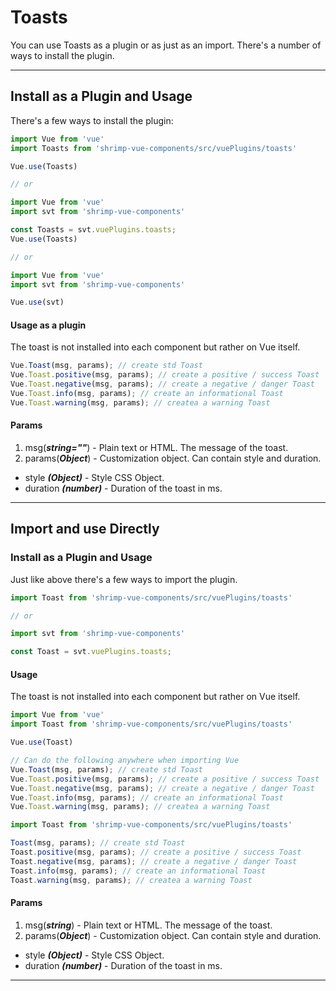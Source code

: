 # Toasts

You can use Toasts as a plugin or as just as an import. There's a number of ways to install the plugin.

----------


## Install as a Plugin and Usage
There's a few ways to install the plugin:
```javascript
import Vue from 'vue'
import Toasts from 'shrimp-vue-components/src/vuePlugins/toasts'

Vue.use(Toasts)

// or

import Vue from 'vue'
import svt from 'shrimp-vue-components'

const Toasts = svt.vuePlugins.toasts; 
Vue.use(Toasts)

// or

import Vue from 'vue'
import svt from 'shrimp-vue-components'

Vue.use(svt)

```
#### Usage as a plugin
The toast is not installed into each component but rather on Vue itself.
```javascript
Vue.Toast(msg, params);	// create std Toast
Vue.Toast.positive(msg, params); // create a positive / success Toast
Vue.Toast.negative(msg, params); // create a negative / danger Toast
Vue.Toast.info(msg, params); // create an informational Toast
Vue.Toast.warning(msg, params); // createa a warning Toast
```
#### Params
1. msg(***string=""***)  - Plain text or HTML. The message of the toast.
2. params(***Object***) - Customization object. Can contain style and duration.
 - style ***(Object)*** - Style CSS Object.
 - duration ***(number)*** - Duration of the toast in ms.

----------

## Import and use Directly



### Install as a Plugin and Usage
Just like above there's a few ways to import the plugin.

```javascript
import Toast from 'shrimp-vue-components/src/vuePlugins/toasts'

// or

import svt from 'shrimp-vue-components'

const Toast = svt.vuePlugins.toasts;

```

#### Usage
The toast is not installed into each component but rather on Vue itself.
```javascript
import Vue from 'vue'
import Toast from 'shrimp-vue-components/src/vuePlugins/toasts'

Vue.use(Toast)

// Can do the following anywhere when importing Vue
Vue.Toast(msg, params);	// create std Toast
Vue.Toast.positive(msg, params); // create a positive / success Toast
Vue.Toast.negative(msg, params); // create a negative / danger Toast
Vue.Toast.info(msg, params); // create an informational Toast
Vue.Toast.warning(msg, params); // createa a warning Toast


```

```javascript
import Toast from 'shrimp-vue-components/src/vuePlugins/toasts'

Toast(msg, params);	// create std Toast
Toast.positive(msg, params); // create a positive / success Toast
Toast.negative(msg, params); // create a negative / danger Toast
Toast.info(msg, params); // create an informational Toast
Toast.warning(msg, params); // createa a warning Toast
```
#### Params
1. msg(***string***)  - Plain text or HTML. The message of the toast.
2. params(***Object***) - Customization object. Can contain style and duration.
 - style ***(Object)*** - Style CSS Object.
 - duration ***(number)*** - Duration of the toast in ms.

----------

